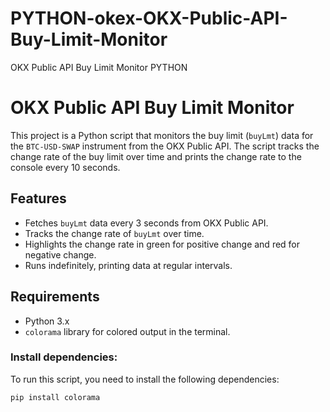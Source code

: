# PYTHON-okex-OKX-Public-API-Buy-Limit-Monitor
OKX Public API Buy Limit Monitor PYTHON
# OKX Public API Buy Limit Monitor

This project is a Python script that monitors the buy limit (`buyLmt`) data for the `BTC-USD-SWAP` instrument from the OKX Public API. The script tracks the change rate of the buy limit over time and prints the change rate to the console every 10 seconds.

## Features
- Fetches `buyLmt` data every 3 seconds from OKX Public API.
- Tracks the change rate of `buyLmt` over time.
- Highlights the change rate in green for positive change and red for negative change.
- Runs indefinitely, printing data at regular intervals.

## Requirements
- Python 3.x
- `colorama` library for colored output in the terminal.

### Install dependencies:
To run this script, you need to install the following dependencies:
```bash
pip install colorama

